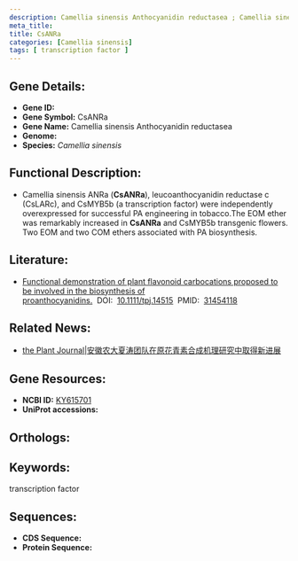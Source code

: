 ```yaml
---
description: Camellia sinensis Anthocyanidin reductasea ; Camellia sinensis
meta_title:
title: CsANRa
categories: [Camellia sinensis]
tags: [ transcription factor ]
---
```


## Gene Details:
- **Gene ID:**	[]()
- **Gene Symbol:** CsANRa
- **Gene Name:** Camellia sinensis Anthocyanidin reductasea
- **Genome:** []()
- **Species:** *Camellia sinensis*

## Functional Description:
   - Camellia sinensis ANRa (**CsANRa**), leucoanthocyanidin reductase c (CsLARc), and CsMYB5b (a transcription factor) were independently overexpressed for successful PA engineering in tobacco.The EOM ether was remarkably increased in **CsANRa** and CsMYB5b transgenic flowers. Two EOM and two COM ethers associated with PA biosynthesis.

## Literature:
   - [Functional demonstration of plant flavonoid carbocations proposed to be involved in the biosynthesis of proanthocyanidins.]( https://onlinelibrary.wiley.com/doi/full/10.1111/tpj.14515)&nbsp;&nbsp;DOI:&nbsp;&nbsp;[10.1111/tpj.14515](https://onlinelibrary.wiley.com/doi/full/10.1111/tpj.14515)&nbsp;&nbsp;PMID:&nbsp;&nbsp;[31454118](https://pubmed.ncbi.nlm.nih.gov/31454118/)

## Related News:
   - [the Plant Journal|安徽农大夏涛团队在原花青素合成机理研究中取得新进展](https://mp.weixin.qq.com/s?__biz=Mzg3MDEwNDEyMg==&mid=2247485633&idx=3&sn=492a0fa3c59ede672b0e2d4ee3ab0653&chksm=ce93a594f9e42c82fdd3391b63e6a0ccf81ca0788155ed60716203a2d409c39867d04c2fdb7e&scene=27#wechat_redirect)

## Gene Resources:
- **NCBI ID:** [KY615701](https://www.ncbi.nlm.nih.gov/gene/?term=KY615701)
- **UniProt accessions:** [](https://www.uniprot.org/uniprotkb//entry)

## Orthologs:


## Keywords:
transcription factor

## Sequences:
- **CDS Sequence:**
- **Protein Sequence:**
